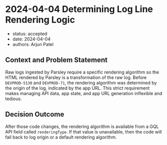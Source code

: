 # 2024-04-04 Determining Log Line Rendering Logic

* status: accepted
* date: 2024-04-04
* authors: Arjun Patel

## Context and Problem Statement

Raw logs ingested by Parsley require a specific rendering algorithm so the HTML rendered by Parsley is a transformation of the raw log.
Before `DEVPROD-5130` and `DEVPROD-71`, the rendering algorithm was determined by the origin of the log, indicated by the app URL. This strict
requirement makes managing API data, app state, and app URL generation inflexible and tedious.

## Decision Outcome
After those code changes, the rendering algorithm is available from a GQL API field called `renderingType`. If that value is unavailable, then
the code will fall back to log origin or a default rendering algorithm. 